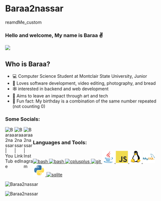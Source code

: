 # Baraa2nassar
 reamdMe_custom

### Hello and welcome, My name is Baraa ✌ 
![](https://komarev.com/ghpvc/?username=Baraa2nassar&color=blue) 


## Who is Baraa? 
- 💻 Computer Science Student at Montclair State University, Junior
- 🍞 Loves software development, video editing, photography, and bread
- 🕸 interested in backend and web development
- 🥅 Aims to leave an impact through art and tech
- 🎈 Fun fact: My birthday is a combination of the same number repeated (not counting 0)


### Some Socials:
[<img align="left" alt="Baraa2nassar | YouTube" width="30px" src="https://cdn-icons-png.flaticon.com/512/185/185983.png" />][youtube]
[<img align="left" alt="Baraa2nassar | LinkedIn" width="30px" src="https://cdn-icons.flaticon.com/png/512/1377/premium/1377213.png?token=exp=1641160372~hmac=4737b1ebaec3df2a718e6800023becf9" />][linkedin]
[<img align="left" alt="Baraa2nassar | Instagram" width="30px" src="https://cdn-icons.flaticon.com/png/512/3670/premium/3670125.png?token=exp=1641160289~hmac=fda7e5d57dd73d4e0671f0d6dc451f58" />][instagram]

<br />

</details>

<h3 align="left">Languages and Tools:</h3>
<p align="left"> <a href="https://www.postgresql.org/" target="_blank"> <img src="https://upload.wikimedia.org/wikipedia/commons/thumb/2/29/Postgresql_elephant.svg/993px-Postgresql_elephant.svg.png" alt="bash" width="40" height="40"/> </a> <a href="https://cloud.google.com/" target="_blank"> <img src="https://media.discordapp.net/attachments/767632792950407179/927318810720100422/social-icon-google-cloud-1200-630.png?width=503&height=502" alt="bash" width="40" height="40"/> </a> <a href="https://www.tutorialspoint.com/cprogramming/index.htm" target="_blank"> <img src="https://qph.fs.quoracdn.net/main-qimg-d2696a664169d5901d8dad5b65e0dba9" alt="cplusplus" width="40" height="40"/> </a> <a href="https://git-scm.com/" target="_blank"> <img src="https://www.vectorlogo.zone/logos/git-scm/git-scm-icon.svg" alt="git" width="40" height="40"/> </a> </a> <a href="https://www.java.com" target="_blank"> <img src="https://raw.githubusercontent.com/devicons/devicon/master/icons/java/java-original.svg" alt="java" width="40" height="40"/> </a> <a href="https://developer.mozilla.org/en-US/docs/Web/JavaScript" target="_blank"> <img src="https://raw.githubusercontent.com/devicons/devicon/master/icons/javascript/javascript-original.svg" alt="javascript" width="40" height="40"/> </a> <a href="https://www.linux.org/" target="_blank"> <img src="https://raw.githubusercontent.com/devicons/devicon/master/icons/linux/linux-original.svg" alt="linux" width="40" height="40"/> </a> </a> <a href="https://www.mysql.com/" target="_blank"> <img src="https://raw.githubusercontent.com/devicons/devicon/master/icons/mysql/mysql-original-wordmark.svg" alt="mysql" width="40" height="40"/> </a> <a href="https://www.python.org" target="_blank"> <img src="https://raw.githubusercontent.com/devicons/devicon/master/icons/python/python-original.svg" alt="python" width="40" height="40"/> </a> <a href="https://www.sqlite.org/" target="_blank"> <img src="https://www.vectorlogo.zone/logos/sqlite/sqlite-icon.svg" alt="sqlite" width="40" height="40"/> </a> </p>

<p><img src="https://github-readme-stats.vercel.app/api?username=Baraa2nassar&show_icons=true&locale=en&theme=dark" alt="Baraa2nassar" /></p>
<p><img src="https:	//github-readme-streak-stats.herokuapp.com/?user=Baraa2nassar&theme=dark" alt="Baraa2nassar" /></p>
<!-- [![GitHub Streak]( 	//github-readme-streak-stats.herokuapp.com?user=Baraa2nassar&theme=nord&date_format=M%20j%5B%2C%20Y%5D)] -->

[youtube]: https://www.youtube.com/channel/UC8kNE4PAg6zodiZm3X6sLcg?app=desktop
[linkedin]: https://www.linkedin.com/in/baraa2nassar/
[instagram]: https://www.instagram.com/baraa2nassar/


